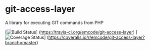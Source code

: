 # git-access-layer
A library for executing GIT commands from PHP


[![Build Status](https://travis-ci.org/emcode/git-access-layer.svg?branch=master)]
(https://travis-ci.org/emcode/git-access-layer)
[![Coverage Status](https://coveralls.io/repos/emcode/git-access-layer/badge.svg?branch=master)]
(https://coveralls.io/r/emcode/git-access-layer?branch=master)
